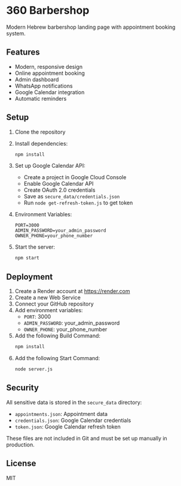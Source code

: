 # 360 Barbershop

Modern Hebrew barbershop landing page with appointment booking system.

## Features

- Modern, responsive design
- Online appointment booking
- Admin dashboard
- WhatsApp notifications
- Google Calendar integration
- Automatic reminders

## Setup

1. Clone the repository
2. Install dependencies:
   ```bash
   npm install
   ```
3. Set up Google Calendar API:
   - Create a project in Google Cloud Console
   - Enable Google Calendar API
   - Create OAuth 2.0 credentials
   - Save as `secure_data/credentials.json`
   - Run `node get-refresh-token.js` to get token

4. Environment Variables:
   ```
   PORT=3000
   ADMIN_PASSWORD=your_admin_password
   OWNER_PHONE=your_phone_number
   ```

5. Start the server:
   ```bash
   npm start
   ```

## Deployment

1. Create a Render account at https://render.com
2. Create a new Web Service
3. Connect your GitHub repository
4. Add environment variables:
   - `PORT`: 3000
   - `ADMIN_PASSWORD`: your_admin_password
   - `OWNER_PHONE`: your_phone_number
5. Add the following Build Command:
   ```bash
   npm install
   ```
6. Add the following Start Command:
   ```bash
   node server.js
   ```

## Security

All sensitive data is stored in the `secure_data` directory:
- `appointments.json`: Appointment data
- `credentials.json`: Google Calendar credentials
- `token.json`: Google Calendar refresh token

These files are not included in Git and must be set up manually in production.

## License

MIT